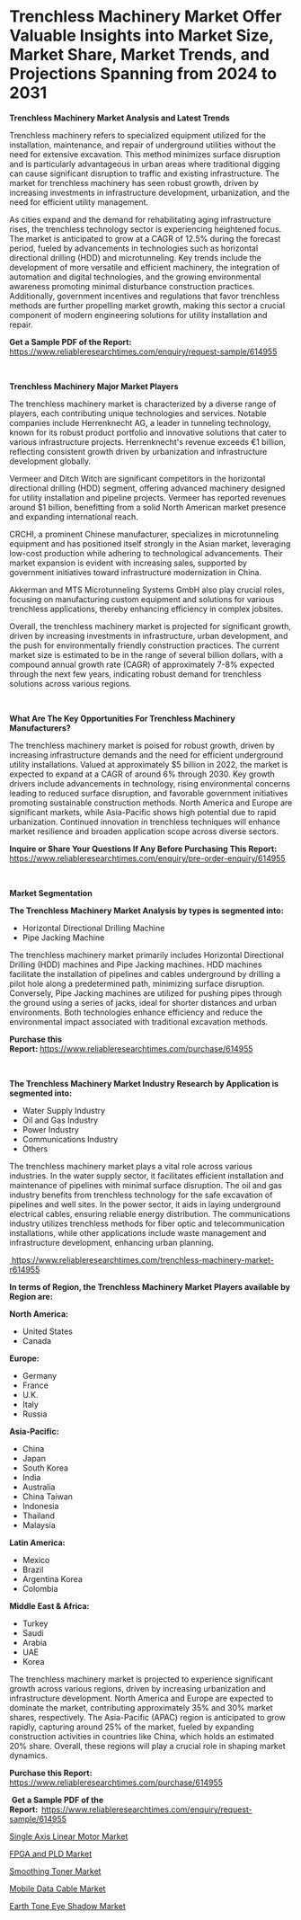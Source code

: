 <p><h1>Trenchless Machinery Market Offer Valuable Insights into Market Size, Market Share, Market Trends, and Projections Spanning from 2024 to 2031</h1></p><p><strong>Trenchless Machinery Market Analysis and Latest Trends</strong></p>
<p><p>Trenchless machinery refers to specialized equipment utilized for the installation, maintenance, and repair of underground utilities without the need for extensive excavation. This method minimizes surface disruption and is particularly advantageous in urban areas where traditional digging can cause significant disruption to traffic and existing infrastructure. The market for trenchless machinery has seen robust growth, driven by increasing investments in infrastructure development, urbanization, and the need for efficient utility management.</p><p>As cities expand and the demand for rehabilitating aging infrastructure rises, the trenchless technology sector is experiencing heightened focus. The market is anticipated to grow at a CAGR of 12.5% during the forecast period, fueled by advancements in technologies such as horizontal directional drilling (HDD) and microtunneling. Key trends include the development of more versatile and efficient machinery, the integration of automation and digital technologies, and the growing environmental awareness promoting minimal disturbance construction practices. Additionally, government incentives and regulations that favor trenchless methods are further propelling market growth, making this sector a crucial component of modern engineering solutions for utility installation and repair.</p></p>
<p><strong>Get a Sample PDF of the Report:&nbsp;</strong> <a href="https://www.reliableresearchtimes.com/enquiry/request-sample/614955?utm_campaign=1383&utm_medium=2&utm_source=Github&utm_content=ia&utm_term=01102024&utm_id=trenchless-machinery">https://www.reliableresearchtimes.com/enquiry/request-sample/614955</a></p>
<p>&nbsp;</p>
<p><strong>Trenchless Machinery Major Market Players</strong></p>
<p><p>The trenchless machinery market is characterized by a diverse range of players, each contributing unique technologies and services. Notable companies include Herrenknecht AG, a leader in tunneling technology, known for its robust product portfolio and innovative solutions that cater to various infrastructure projects. Herrenknecht's revenue exceeds €1 billion, reflecting consistent growth driven by urbanization and infrastructure development globally.</p><p>Vermeer and Ditch Witch are significant competitors in the horizontal directional drilling (HDD) segment, offering advanced machinery designed for utility installation and pipeline projects. Vermeer has reported revenues around $1 billion, benefitting from a solid North American market presence and expanding international reach.</p><p>CRCHI, a prominent Chinese manufacturer, specializes in microtunneling equipment and has positioned itself strongly in the Asian market, leveraging low-cost production while adhering to technological advancements. Their market expansion is evident with increasing sales, supported by government initiatives toward infrastructure modernization in China.</p><p>Akkerman and MTS Microtunneling Systems GmbH also play crucial roles, focusing on manufacturing custom equipment and solutions for various trenchless applications, thereby enhancing efficiency in complex jobsites.</p><p>Overall, the trenchless machinery market is projected for significant growth, driven by increasing investments in infrastructure, urban development, and the push for environmentally friendly construction practices. The current market size is estimated to be in the range of several billion dollars, with a compound annual growth rate (CAGR) of approximately 7-8% expected through the next few years, indicating robust demand for trenchless solutions across various regions.</p></p>
<p>&nbsp;</p>
<p><strong>What Are The Key Opportunities For Trenchless Machinery Manufacturers?</strong></p>
<p><p>The trenchless machinery market is poised for robust growth, driven by increasing infrastructure demands and the need for efficient underground utility installations. Valued at approximately $5 billion in 2022, the market is expected to expand at a CAGR of around 6% through 2030. Key growth drivers include advancements in technology, rising environmental concerns leading to reduced surface disruption, and favorable government initiatives promoting sustainable construction methods. North America and Europe are significant markets, while Asia-Pacific shows high potential due to rapid urbanization. Continued innovation in trenchless techniques will enhance market resilience and broaden application scope across diverse sectors.</p></p>
<p><strong>Inquire or Share Your Questions If Any Before Purchasing This Report:</strong> <a href="https://www.reliableresearchtimes.com/enquiry/pre-order-enquiry/614955?utm_campaign=1383&utm_medium=2&utm_source=Github&utm_content=ia&utm_term=01102024&utm_id=trenchless-machinery">https://www.reliableresearchtimes.com/enquiry/pre-order-enquiry/614955</a></p>
<p>&nbsp;</p>
<p><strong>Market Segmentation</strong></p>
<p><strong>The Trenchless Machinery Market Analysis by types is segmented into:</strong></p>
<p><ul><li>Horizontal Directional Drilling Machine</li><li>Pipe Jacking Machine</li></ul></p>
<p><p>The trenchless machinery market primarily includes Horizontal Directional Drilling (HDD) machines and Pipe Jacking machines. HDD machines facilitate the installation of pipelines and cables underground by drilling a pilot hole along a predetermined path, minimizing surface disruption. Conversely, Pipe Jacking machines are utilized for pushing pipes through the ground using a series of jacks, ideal for shorter distances and urban environments. Both technologies enhance efficiency and reduce the environmental impact associated with traditional excavation methods.</p></p>
<p><strong>Purchase this Report:&nbsp;</strong><a href="https://www.reliableresearchtimes.com/purchase/614955?utm_campaign=1383&utm_medium=2&utm_source=Github&utm_content=ia&utm_term=01102024&utm_id=trenchless-machinery">https://www.reliableresearchtimes.com/purchase/614955</a></p>
<p>&nbsp;</p>
<p><strong>The Trenchless Machinery Market Industry Research by Application is segmented into:</strong></p>
<p><ul><li>Water Supply Industry</li><li>Oil and Gas Industry</li><li>Power Industry</li><li>Communications Industry</li><li>Others</li></ul></p>
<p><p>The trenchless machinery market plays a vital role across various industries. In the water supply sector, it facilitates efficient installation and maintenance of pipelines with minimal surface disruption. The oil and gas industry benefits from trenchless technology for the safe excavation of pipelines and well sites. In the power sector, it aids in laying underground electrical cables, ensuring reliable energy distribution. The communications industry utilizes trenchless methods for fiber optic and telecommunication installations, while other applications include waste management and infrastructure development, enhancing urban planning.</p></p>
<p><a href="https://www.reliableresearchtimes.com/trenchless-machinery-market-r614955?utm_campaign=1383&utm_medium=2&utm_source=Github&utm_content=ia&utm_term=01102024&utm_id=trenchless-machinery">&nbsp;https://www.reliableresearchtimes.com/trenchless-machinery-market-r614955</a></p>
<p><strong>In terms of Region, the Trenchless Machinery Market Players available by Region are:</strong></p>
<p>
    <p> <strong> North America: </strong>
        <ul>
            <li>United States</li>
            <li>Canada</li>
        </ul>
        </p> 
    <p> <strong> Europe: </strong>
        <ul>
            <li>Germany</li>
            <li>France</li>
            <li>U.K.</li>
            <li>Italy</li>
            <li>Russia</li>
        </ul>
        </p> 
    <p> <strong> Asia-Pacific: </strong>
        <ul>
            <li>China</li>
            <li>Japan</li>
            <li>South Korea</li>
            <li>India</li>
            <li>Australia</li>
            <li>China Taiwan</li>
            <li>Indonesia</li>
            <li>Thailand</li>
            <li>Malaysia</li>
        </ul>
        </p> 
    <p> <strong> Latin America: </strong>
        <ul>
            <li>Mexico</li>
            <li>Brazil</li>
            <li>Argentina Korea</li>
            <li>Colombia</li>
        </ul>
        </p> 
    <p> <strong> Middle East & Africa: </strong>
        <ul>
            <li>Turkey</li>
            <li>Saudi</li>
            <li>Arabia</li>
            <li>UAE</li>
            <li>Korea</li>
        </ul>
    </p>
    </p>
<p><p>The trenchless machinery market is projected to experience significant growth across various regions, driven by increasing urbanization and infrastructure development. North America and Europe are expected to dominate the market, contributing approximately 35% and 30% market shares, respectively. The Asia-Pacific (APAC) region is anticipated to grow rapidly, capturing around 25% of the market, fueled by expanding construction activities in countries like China, which holds an estimated 20% share. Overall, these regions will play a crucial role in shaping market dynamics.</p></p>
<p><strong>Purchase this Report: </strong><a href="https://www.reliableresearchtimes.com/purchase/614955?utm_campaign=1383&utm_medium=2&utm_source=Github&utm_content=ia&utm_term=01102024&utm_id=trenchless-machinery">https://www.reliableresearchtimes.com/purchase/614955</a></p>
<p>&nbsp;<strong>Get a Sample PDF of the Report:&nbsp;&nbsp;</strong><a href="https://www.reliableresearchtimes.com/enquiry/request-sample/614955?utm_campaign=1383&utm_medium=2&utm_source=Github&utm_content=ia&utm_term=01102024&utm_id=trenchless-machinery">https://www.reliableresearchtimes.com/enquiry/request-sample/614955</a></p>
<p><strong></strong></p>
<p><p><a href="https://github.com/Krish2023na/Market-Research-Report-List-6/blob/main/single-axis-linear-motor-market.md?utm_campaign=1383&utm_medium=2&utm_source=Github&utm_content=ia&utm_term=01102024&utm_id=trenchless-machinery">Single Axis Linear Motor Market</a></p><p><a href="https://issuu.com/reportprime-2/docs/fpga-and-pld-market-size-2030.pptx_4cb685741a9079?utm_campaign=1383&utm_medium=2&utm_source=Github&utm_content=ia&utm_term=01102024&utm_id=trenchless-machinery">FPGA and PLD Market</a></p><p><a href="https://www.linkedin.com/pulse/smoothing-toner-market-industry-landscape-growth-trajectories-tjqmc?utm_campaign=1383&utm_medium=2&utm_source=Github&utm_content=ia&utm_term=01102024&utm_id=trenchless-machinery">Smoothing Toner Market</a></p><p><a href="https://issuu.com/reportprime-2/docs/mobile-data-cable-market-size-2030._b0021acc74e292?utm_campaign=1383&utm_medium=2&utm_source=Github&utm_content=ia&utm_term=01102024&utm_id=trenchless-machinery">Mobile Data Cable Market</a></p><p><a href="https://www.linkedin.com/pulse/earth-tone-eye-shadow-market-trends-growth-outlook-2024--bwuxc?utm_campaign=1383&utm_medium=2&utm_source=Github&utm_content=ia&utm_term=01102024&utm_id=trenchless-machinery">Earth Tone Eye Shadow Market</a></p></p>